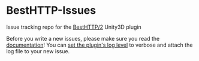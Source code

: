 # BestHTTP-Issues
Issue tracking repo for the [BestHTTP/2](https://assetstore.unity.com/packages/tools/network/best-http-2-155981?aid=1101lfX8E) Unity3D plugin

Before you write a new issues, please make sure you read the [documentation](https://benedicht.github.io/BestHTTP-Documentation/)!
You can [set the plugin's log level](<https://benedicht.github.io/BestHTTP-Documentation/pages/best_http2/global_topics/Logging.html>) to verbose and attach the log file to your new issue.
